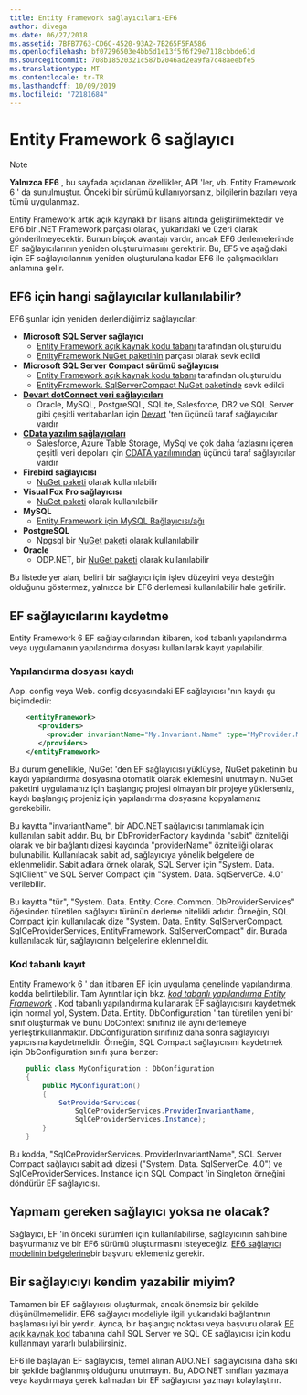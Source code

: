 ```yaml
---
title: Entity Framework sağlayıcıları-EF6
author: divega
ms.date: 06/27/2018
ms.assetid: 7BFB7763-CD6C-4520-93A2-7B265F5FA586
ms.openlocfilehash: bf07296503e4bb5d1e13f5f6f29e7118cbbde61d
ms.sourcegitcommit: 708b18520321c587b2046ad2ea9fa7c48aeebfe5
ms.translationtype: MT
ms.contentlocale: tr-TR
ms.lasthandoff: 10/09/2019
ms.locfileid: "72181684"
---
```

# <a name="entity-framework-6-providers"></a>Entity Framework 6 sağlayıcı
> [!NOTE]
> **Yalnızca EF6** , bu sayfada açıklanan özellikler, API 'ler, vb. Entity Framework 6 ' da sunulmuştur. Önceki bir sürümü kullanıyorsanız, bilgilerin bazıları veya tümü uygulanmaz.

Entity Framework artık açık kaynaklı bir lisans altında geliştirilmektedir ve EF6 bir .NET Framework parçası olarak, yukarıdaki ve üzeri olarak gönderilmeyecektir. Bunun birçok avantajı vardır, ancak EF6 derlemelerinde EF sağlayıcılarının yeniden oluşturulmasını gerektirir. Bu, EF5 ve aşağıdaki için EF sağlayıcılarının yeniden oluşturulana kadar EF6 ile çalışmadıkları anlamına gelir.

## <a name="which-providers-are-available-for-ef6"></a>EF6 için hangi sağlayıcılar kullanılabilir?

EF6 şunlar için yeniden derlendiğimiz sağlayıcılar:

*   **Microsoft SQL Server sağlayıcı**
    *   [Entity Framework açık kaynak kodu tabanı](https://github.com/aspnet/EntityFramework6) tarafından oluşturuldu
    *   [EntityFramework NuGet paketinin](https://nuget.org/packages/EntityFramework) parçası olarak sevk edildi
*   **Microsoft SQL Server Compact sürümü sağlayıcısı**
    *   [Entity Framework açık kaynak kodu tabanı](https://github.com/aspnet/EntityFramework6) tarafından oluşturuldu
    *   [EntityFramework. SqlServerCompact NuGet paketinde](https://nuget.org/packages/EntityFramework.SqlServerCompact) sevk edildi
*   [**Devart dotConnect veri sağlayıcıları**](https://www.devart.com/dotconnect/)
    *   Oracle, MySQL, PostgreSQL, SQLite, Salesforce, DB2 ve SQL Server gibi çeşitli veritabanları için [Devart](https://www.devart.com/) 'ten üçüncü taraf sağlayıcılar vardır
*   [**CData yazılım sağlayıcıları**](https://www.cdata.com/ado/)
    *   Salesforce, Azure Table Storage, MySql ve çok daha fazlasını içeren çeşitli veri depoları için [CDATA yazılımından](https://www.cdata.com/ado/) üçüncü taraf sağlayıcılar vardır
*   **Firebird sağlayıcısı**
    *   [NuGet paketi](https://www.nuget.org/packages/EntityFramework.Firebird/) olarak kullanılabilir
*   **Visual Fox Pro sağlayıcısı**
    *   [NuGet paketi](https://www.nuget.org/packages/VFPEntityFrameworkProvider2/) olarak kullanılabilir
*   **MySQL**
    *   [Entity Framework için MySQL Bağlayıcısı/ağı](https://dev.mysql.com/doc/connector-net/en/connector-net-entityframework60.html)
*   **PostgreSQL**
    *   Npgsql bir [NuGet paketi](https://www.nuget.org/packages/EntityFramework6.Npgsql/) olarak kullanılabilir
*   **Oracle**
    *   ODP.NET, bir [NuGet paketi](https://www.nuget.org/packages/Oracle.ManagedDataAccess.EntityFramework/) olarak kullanılabilir

Bu listede yer alan, belirli bir sağlayıcı için işlev düzeyini veya desteğin olduğunu göstermez, yalnızca bir EF6 derlemesi kullanılabilir hale getirilir.

## <a name="registering-ef-providers"></a>EF sağlayıcılarını kaydetme

Entity Framework 6 EF sağlayıcılarından itibaren, kod tabanlı yapılandırma veya uygulamanın yapılandırma dosyası kullanılarak kayıt yapılabilir.

### <a name="config-file-registration"></a>Yapılandırma dosyası kaydı

App. config veya Web. config dosyasındaki EF sağlayıcısı 'nın kaydı şu biçimdedir:


``` xml
    <entityFramework>
       <providers>
         <provider invariantName="My.Invariant.Name" type="MyProvider.MyProviderServices, MyAssembly" />
       </providers>
    </entityFramework>
```

Bu durum genellikle, NuGet 'den EF sağlayıcısı yüklüyse, NuGet paketinin bu kaydı yapılandırma dosyasına otomatik olarak eklemesini unutmayın. NuGet paketini uygulamanız için başlangıç projesi olmayan bir projeye yüklerseniz, kaydı başlangıç projeniz için yapılandırma dosyasına kopyalamanız gerekebilir.

Bu kayıtta "invariantName", bir ADO.NET sağlayıcısı tanımlamak için kullanılan sabit addır. Bu, bir DbProviderFactory kaydında "sabit" özniteliği olarak ve bir bağlantı dizesi kaydında "providerName" özniteliği olarak bulunabilir. Kullanılacak sabit ad, sağlayıcıya yönelik belgelere de eklenmelidir. Sabit adlara örnek olarak, SQL Server için "System. Data. SqlClient" ve SQL Server Compact için "System. Data. SqlServerCe. 4.0" verilebilir.

Bu kayıtta "tür", "System. Data. Entity. Core. Common. DbProviderServices" öğesinden türetilen sağlayıcı türünün derleme nitelikli adıdır. Örneğin, SQL Compact için kullanılacak dize "System. Data. Entity. SqlServerCompact. SqlCeProviderServices, EntityFramework. SqlServerCompact" dir. Burada kullanılacak tür, sağlayıcının belgelerine eklenmelidir.

### <a name="code-based-registration"></a>Kod tabanlı kayıt

Entity Framework 6 ' dan itibaren EF için uygulama genelinde yapılandırma, kodda belirtilebilir. Tam Ayrıntılar için bkz. _[kod tabanlı yapılandırma Entity Framework](https://msdn.microsoft.com/data/jj680699)_ . Kod tabanlı yapılandırma kullanarak EF sağlayıcısını kaydetmek için normal yol, System. Data. Entity. DbConfiguration ' tan türetilen yeni bir sınıf oluşturmak ve bunu DbContext sınıfınız ile aynı derlemeye yerleştirkullanmaktır. DbConfiguration sınıfınız daha sonra sağlayıcıyı yapıcısına kaydetmelidir. Örneğin, SQL Compact sağlayıcısını kaydetmek için DbConfiguration sınıfı şuna benzer:

``` csharp
    public class MyConfiguration : DbConfiguration
    {
        public MyConfiguration()
        {
            SetProviderServices(
                SqlCeProviderServices.ProviderInvariantName,
                SqlCeProviderServices.Instance);
        }
    }
```

Bu kodda, "SqlCeProviderServices. ProviderInvariantName", SQL Server Compact sağlayıcı sabit adı dizesi ("System. Data. SqlServerCe. 4.0") ve SqlCeProviderServices. Instance için SQL Compact 'in Singleton örneğini döndürür EF sağlayıcısı.

## <a name="what-if-the-provider-i-need-isnt-available"></a>Yapmam gereken sağlayıcı yoksa ne olacak?

Sağlayıcı, EF 'in önceki sürümleri için kullanılabilirse, sağlayıcının sahibine başvurmanız ve bir EF6 sürümü oluşturmasını isteyeceğiz. [EF6 sağlayıcı modelinin belgelerine](~/ef6/fundamentals/providers/provider-model.md)bir başvuru eklemeniz gerekir.

## <a name="can-i-write-a-provider-myself"></a>Bir sağlayıcıyı kendim yazabilir miyim?

Tamamen bir EF sağlayıcısı oluşturmak, ancak önemsiz bir şekilde düşünülmemelidir. EF6 sağlayıcı modeliyle ilgili yukarıdaki bağlantının başlaması iyi bir yerdir. Ayrıca, bir başlangıç noktası veya başvuru olarak [EF açık kaynak kod](https://github.com/aspnet/EntityFramework6) tabanına dahil SQL Server ve SQL CE sağlayıcısı için kodu kullanmayı yararlı bulabilirsiniz.

EF6 ile başlayan EF sağlayıcısı, temel alınan ADO.NET sağlayıcısına daha sıkı bir şekilde bağlanmış olduğunu unutmayın. Bu, ADO.NET sınıfları yazmaya veya kaydırmaya gerek kalmadan bir EF sağlayıcısı yazmayı kolaylaştırır.
